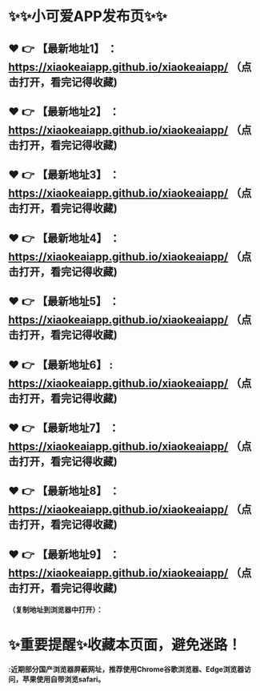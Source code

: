 # :sparkles::sparkles:小可爱APP发布页:sparkles::sparkles:

 :heart: :point_right: 【最新地址1】 ：https://xiaokeaiapp.github.io/xiaokeaiapp/   （点击打开，看完记得收藏)
 ------
 :heart: :point_right: 【最新地址2】 ：https://xiaokeaiapp.github.io/xiaokeaiapp/   （点击打开，看完记得收藏)
 ------
 :heart: :point_right: 【最新地址3】 ：https://xiaokeaiapp.github.io/xiaokeaiapp/   （点击打开，看完记得收藏)
 ------
 :heart: :point_right: 【最新地址4】 ：https://xiaokeaiapp.github.io/xiaokeaiapp/   （点击打开，看完记得收藏)
 ------
 :heart: :point_right: 【最新地址5】 ：https://xiaokeaiapp.github.io/xiaokeaiapp/   （点击打开，看完记得收藏)
 ------
 :heart: :point_right: 【最新地址6】 : https://xiaokeaiapp.github.io/xiaokeaiapp/  （点击打开，看完记得收藏)
 ------
 :heart: :point_right: 【最新地址7】 ：https://xiaokeaiapp.github.io/xiaokeaiapp/   （点击打开，看完记得收藏)
 ------
 :heart: :point_right: 【最新地址8】 ：https://xiaokeaiapp.github.io/xiaokeaiapp/   （点击打开，看完记得收藏)
 ------
 :heart: :point_right: 【最新地址9】 ：https://xiaokeaiapp.github.io/xiaokeaiapp/   （点击打开，看完记得收藏)
  ------

  
#### （复制地址到浏览器中打开）：
# :sparkles:重要提醒:sparkles:收藏本页面，避免迷路！
#### :近期部分国产浏览器屏蔽网址，推荐使用Chrome谷歌浏览器、Edge浏览器访问，苹果使用自带浏览safari。
